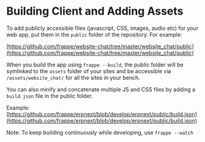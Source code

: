 # Building Client and Adding Assets

To add publicly accessible files (javascript, CSS, images, audio etc) for your web app, put them in the `public` folder of the repository. For example:

[https://github.com/frappe/website-chat/tree/master/website_chat/public](https://github.com/frappe/website-chat/tree/master/website_chat/public)

When you build the app using `frappe --build`, the public folder will be symlinked to the `assets` folder of your sites and be accessible via `/assets/website_chat/` for all the sites in your bench.

You can also minify and concatenate multiple JS and CSS files by adding a `build.json` file in the public folder.

Example: [https://github.com/frappe/erpnext/blob/develop/erpnext/public/build.json](https://github.com/frappe/erpnext/blob/develop/erpnext/public/build.json)

Note: To keep building continuously while developing, use `frappe --watch`
